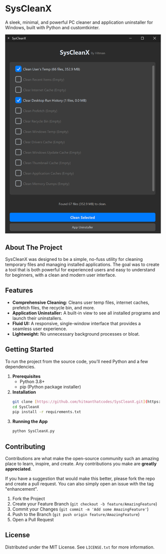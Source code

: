 # SysCleanX

A sleek, minimal, and powerful PC cleaner and application uninstaller for Windows, built with Python and customtkinter.

![SysCleanX Screenshot](https://github.com/hitmanthatcodes/SysCleanX/blob/main/SysCleanX-MainMenu.png)

## About The Project

SysCleanX was designed to be a simple, no-fuss utility for cleaning temporary files and managing installed applications. The goal was to create a tool that is both powerful for experienced users and easy to understand for beginners, with a clean and modern user interface.

## Features

* **Comprehensive Cleaning:** Cleans user temp files, internet caches, prefetch files, the recycle bin, and more.
* **Application Uninstaller:** A built-in view to see all installed programs and launch their uninstallers.
* **Fluid UI:** A responsive, single-window interface that provides a seamless user experience.
* **Lightweight:** No unnecessary background processes or bloat.

## Getting Started

To run the project from the source code, you'll need Python and a few dependencies.

1.  **Prerequisites**
    * Python 3.8+
    * pip (Python package installer)
2.  **Installation**
    ```sh
    git clone [https://github.com/hitmanthatcodes/SysCleanX.git](https://github.com/YOUR_USERNAME/SysCleanX.git)
    cd SysCleanX
    pip install -r requirements.txt
    ```
3.  **Running the App**
    ```sh
    python SysCleanX.py
    ```

## Contributing

Contributions are what make the open-source community such an amazing place to learn, inspire, and create. Any contributions you make are **greatly appreciated**.

If you have a suggestion that would make this better, please fork the repo and create a pull request. You can also simply open an issue with the tag "enhancement".

1.  Fork the Project
2.  Create your Feature Branch (`git checkout -b feature/AmazingFeature`)
3.  Commit your Changes (`git commit -m 'Add some AmazingFeature'`)
4.  Push to the Branch (`git push origin feature/AmazingFeature`)
5.  Open a Pull Request

## License

Distributed under the MIT License. See `LICENSE.txt` for more information.

